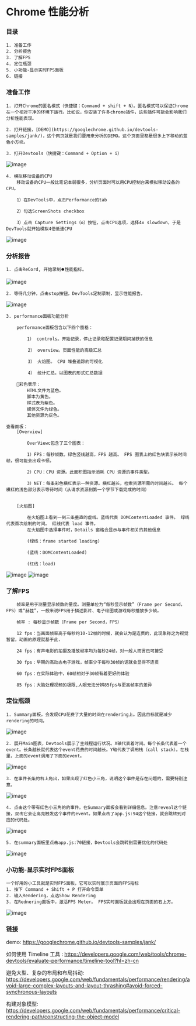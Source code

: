 # Chrome 性能分析

### 目录
    1. 准备工作
    2. 分析报告
    3. 了解FPS
    4. 定位瓶颈
    5. 小功能-显示实时FPS面板
    6. 链接

### 准备工作
```
1. 打开Chrome的匿名模式（快捷键：Command + shift + N）。匿名模式可以保证Chrome在一个相对干净的环境下运行。比如说，你安装了许多chrome插件，这些插件可能会影响我们分析性能表现。

2. 打开链接，[DEMO](https://googlechrome.github.io/devtools-samples/jank/)，这个网页就是我们要用来分析的DEMO。这个页面里都是很多上下移动的蓝色小方块。

3. 打开Devtools（快捷键：Command + Option + i）
```

![image](./1.png)

```
4. 模拟移动设备的CPU
    移动设备的CPU一般比笔记本弱很多，分析页面时可以用CPU控制台来模拟移动设备的CPU。

    1）在DevTools中，点击Performance的tab

    2）勾选ScreenShots checkbox

    3）点击 Capture Settings（⚙️）按钮，点击CPU选项，选择4x slowdown，于是DevTools就开始模拟4倍低速CPU
```

![image](./2.png)

### 分析报告
```
1. 点击ReCord, 开始录制⏺️性能指标。
```

![image](./3.png)

```
2. 等待几分钟，点击stop按钮，DevTools定制录制，显示性能报告。
```

![image](./4.png)

```
3. performance面板功能分析

    performance面板包含以下四个窗格：
    
        1） controls。开始记录，停止记录和配置记录期间捕获的信息

　　     2） overview。页面性能的高级汇总

    　　 3） 火焰图。 CPU 堆叠追踪的可视化

    　　 4） 统计汇总。以图表的形式汇总数据

    彩色表示：
        HTML文件为蓝色。
        脚本为黄色。
        样式表为紫色。
        媒体文件为绿色。
        其他资源为灰色。
    
查看面板：
    [Overview]

        OverViewc包含了三个图表：

        1）FPS：每秒帧数。绿色竖线越高，FPS 越高。 FPS 图表上的红色块表示长时间帧，很可能会出现卡顿。

        2）CPU：CPU 资源。此面积图指示消耗 CPU 资源的事件类型。

        3）NET：每条彩色横杠表示一种资源。横杠越长，检索资源所需的时间越长。 每个横杠的浅色部分表示等待时间（从请求资源到第一个字节下载完成的时间）


    [火焰图]

        在火焰图上看到一到三条垂直的虚线。蓝线代表 DOMContentLoaded 事件。 绿线代表首次绘制的时间。 红线代表 load 事件。
        在火焰图中选择事件时，Details 窗格会显示与事件相关的其他信息

        (绿线：frame started loading)

        (蓝线：DOMContentLoaded)

        (红线：load)

```
![image](./5.png)
![image](./6.png)

### 了解FPS
```
    帧率是用于测量显示帧数的量度。测量单位为“每秒显示帧数”（Frame per Second，FPS）或“赫兹”，一般来说FPS用于描述影片、电子绘图或游戏每秒播放多少帧。

    帧率 : 每秒显示帧数（Frame per Second，FPS）

    12 fps：当画面帧率高于每秒约10-12帧的时候，就会认为是连贯的，此现象称之为视觉暂留，动画的原理就基于此.

    24 fps：有声电影的拍摄及播放帧率均为每秒24帧，对一般人而言已可接受

    30 fps：早期的高动态电子游戏，帧率少于每秒30帧的话就会显得不连贯

    60 fps：在实际体验中，60帧相对于30帧有着更好的体验

    85 fps：大脑处理视频的极限,人眼无法分辨85fps与更高帧率的差异

```

### 定位瓶颈
```
1. Summary面板，会发现CPU花费了大量的时间在rendering上。因此目标就是减少rendering的时间。
```
![image](./8.png)
```
2. 展开Main图表，Devtools展示了主线程运行状况。X轴代表着时间。每个长条代表着一个event。长条越长就代表这个event花费的时间越长。Y轴代表了调用栈（call stack）。在栈里，上面的event调用了下面的event。
```
![image](./9.jpg)
```
3. 在事件长条的右上角出，如果出现了红色小三角，说明这个事件是存在问题的，需要特别注意。
```
![image](./12.png)
```
4. 点击这个带有红色小三角的的事件。在Summary面板会看到详细信息。注意reveal这个链接，双击它会让高亮触发这个事件的event。如果点击了app.js:94这个链接，就会跳转到对应的代码处。
```
![image](./13.png)
```
5. 在summary面板里点击app.js:70链接，Devtools会跳转到需要优化的代码处
```
![image](./14.png)


### 小功能-显示实时FPS面板
```
一个好用的小工具就是实时FPS面板，它可以实时展示页面的FPS指标
1. 按下 Command + Shift + P 打开命令菜单
2. 输入Rendering，点选Show Rendering
3. 在Rednering面板中，激活FPS Meter。 FPS实时面板就会出现在页面的右上方。
```
![image](./7.png)


### 链接
demo: https://googlechrome.github.io/devtools-samples/jank/

如何使用 Timeline 工具
: https://developers.google.com/web/tools/chrome-devtools/evaluate-performance/timeline-tool?hl=zh-cn

避免大型、复杂的布局和布局抖动: https://developers.google.com/web/fundamentals/performance/rendering/avoid-large-complex-layouts-and-layout-thrashing#avoid-forced-synchronous-layouts

构建对象模型: https://developers.google.com/web/fundamentals/performance/critical-rendering-path/constructing-the-object-model
